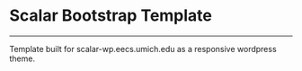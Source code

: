 # Scalar Bootstrap Template
---

Template built for scalar-wp.eecs.umich.edu as a responsive wordpress theme.